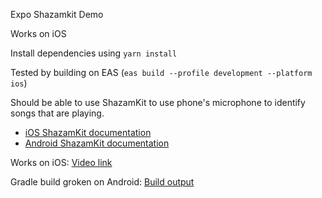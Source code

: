 Expo Shazamkit Demo

Works on iOS

Install dependencies using `yarn install`

Tested by building on EAS (`eas build --profile development --platform ios`)

Should be able to use ShazamKit to use phone's microphone to identify songs that are playing.

- [iOS ShazamKit documentation](https://developer.apple.com/documentation/shazamkit/)
- [Android ShazamKit documentation](https://developer.apple.com/shazamkit/android/)

Works on iOS: [Video link](https://github.com/tuneshine/expo-shazamkit-demo/raw/refs/heads/main/readme-assets/ios_screen_recording.mp4)

Gradle build groken on Android: [Build output](https://github.com/tuneshine/expo-shazamkit-demo/tree/master/readme-assets/gradle-output.txt)
